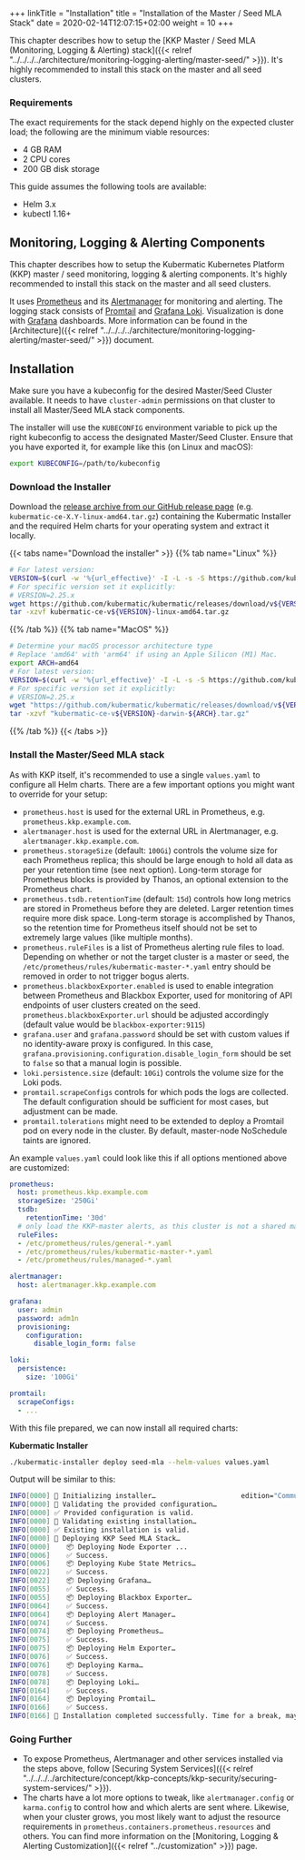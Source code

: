 +++
linkTitle = "Installation"
title = "Installation of the Master / Seed MLA Stack"
date = 2020-02-14T12:07:15+02:00
weight = 10
+++

This chapter describes how to setup the [KKP Master / Seed MLA (Monitoring, Logging & Alerting) stack]({{< relref "../../../../architecture/monitoring-logging-alerting/master-seed/" >}}). It's highly recommended to install this stack on the master and all seed clusters.

### Requirements

The exact requirements for the stack depend highly on the expected cluster load; the following are the minimum viable resources:

* 4 GB RAM
* 2 CPU cores
* 200 GB disk storage

This guide assumes the following tools are available:

* Helm 3.x
* kubectl 1.16+

## Monitoring, Logging & Alerting Components

This chapter describes how to setup the Kubermatic Kubernetes Platform (KKP) master / seed monitoring, logging & alerting components. It's highly recommended to install this
stack on the master and all seed clusters.

It uses [Prometheus](https://prometheus.io) and its [Alertmanager](https://prometheus.io/docs/alerting/alertmanager/) for monitoring and alerting. The logging stack consists of [Promtail](https://grafana.com/docs/loki/latest/send-data/promtail/) and [Grafana Loki](https://grafana.com/oss/loki/). Visualization is done with [Grafana](https://grafana.com) dashboards. More information can be found in the [Architecture]({{< relref "../../../../architecture/monitoring-logging-alerting/master-seed/" >}}) document.

## Installation

Make sure you have a kubeconfig for the desired Master/Seed Cluster available. It needs to have `cluster-admin` permissions on that cluster to install all Master/Seed MLA stack components.

The installer will use the `KUBECONFIG` environment variable to pick up the right kubeconfig to access the designated Master/Seed Cluster. Ensure that you have exported it, for example like this (on Linux and macOS):

```bash
export KUBECONFIG=/path/to/kubeconfig
```

### Download the Installer

Download the [release archive from our GitHub release page](https://github.com/kubermatic/kubermatic/releases/) (e.g. `kubermatic-ce-X.Y-linux-amd64.tar.gz`) containing the Kubermatic Installer and the required Helm charts for your operating system and extract it locally.

{{< tabs name="Download the installer" >}}
{{% tab name="Linux" %}}
```bash
# For latest version:
VERSION=$(curl -w '%{url_effective}' -I -L -s -S https://github.com/kubermatic/kubermatic/releases/latest -o /dev/null | sed -e 's|.*/v||')
# For specific version set it explicitly:
# VERSION=2.25.x
wget https://github.com/kubermatic/kubermatic/releases/download/v${VERSION}/kubermatic-ce-v${VERSION}-linux-amd64.tar.gz
tar -xzvf kubermatic-ce-v${VERSION}-linux-amd64.tar.gz
```
{{% /tab %}}
{{% tab name="MacOS" %}}
```bash
# Determine your macOS processor architecture type
# Replace 'amd64' with 'arm64' if using an Apple Silicon (M1) Mac.
export ARCH=amd64
# For latest version:
VERSION=$(curl -w '%{url_effective}' -I -L -s -S https://github.com/kubermatic/kubermatic/releases/latest -o /dev/null | sed -e 's|.*/v||')
# For specific version set it explicitly:
# VERSION=2.25.x
wget "https://github.com/kubermatic/kubermatic/releases/download/v${VERSION}/kubermatic-ce-v${VERSION}-darwin-${ARCH}.tar.gz"
tar -xzvf "kubermatic-ce-v${VERSION}-darwin-${ARCH}.tar.gz"
```
{{% /tab %}}
{{< /tabs >}}

### Install the Master/Seed MLA stack

As with KKP itself, it's recommended to use a single `values.yaml` to configure all Helm charts. There are a few important options you might want to override for your setup:

* `prometheus.host` is used for the external URL in Prometheus, e.g. `prometheus.kkp.example.com`.
* `alertmanager.host` is used for the external URL in Alertmanager, e.g. `alertmanager.kkp.example.com`.
* `prometheus.storageSize` (default: `100Gi`) controls the volume size for each Prometheus replica; this should be large enough to hold all data as per your retention time (see next option). Long-term storage for Prometheus blocks is provided by Thanos, an optional extension to the Prometheus chart.
* `prometheus.tsdb.retentionTime` (default: `15d`) controls how long metrics are stored in Prometheus before they are deleted. Larger retention times require more disk space. Long-term storage is accomplished by Thanos, so the retention time for Prometheus itself should not be set to extremely large values (like multiple months).
* `prometheus.ruleFiles` is a list of Prometheus alerting rule files to load. Depending on whether or not the target cluster is a master or seed, the `/etc/prometheus/rules/kubermatic-master-*.yaml` entry should be removed in order to not trigger bogus alerts.
* `prometheus.blackboxExporter.enabled` is used to enable integration between Prometheus and Blackbox Exporter, used for monitoring of API endpoints of user clusters created on the seed. `prometheus.blackboxExporter.url` should be adjusted accordingly (default value would be `blackbox-exporter:9115`)
* `grafana.user` and `grafana.password` should be set with custom values if no identity-aware proxy is configured. In this case, `grafana.provisioning.configuration.disable_login_form` should be set to `false` so that a manual login is possible.
* `loki.persistence.size` (default: `10Gi`) controls the volume size for the Loki pods.
* `promtail.scrapeConfigs` controls for which pods the logs are collected. The default configuration should be sufficient for most cases, but adjustment can be made.
* `promtail.tolerations` might need to be extended to deploy a Promtail pod on every node in the cluster. By default, master-node NoSchedule taints are ignored.

An example `values.yaml` could look like this if all options mentioned above are customized:

```yaml
prometheus:
  host: prometheus.kkp.example.com
  storageSize: '250Gi'
  tsdb:
    retentionTime: '30d'
  # only load the KKP-master alerts, as this cluster is not a shared master/seed
  ruleFiles:
  - /etc/prometheus/rules/general-*.yaml
  - /etc/prometheus/rules/kubermatic-master-*.yaml
  - /etc/prometheus/rules/managed-*.yaml

alertmanager:
  host: alertmanager.kkp.example.com

grafana:
  user: admin
  password: adm1n
  provisioning:
    configuration:
      disable_login_form: false

loki:
  persistence:
    size: '100Gi'

promtail:
  scrapeConfigs:
  - ...
```

With this file prepared, we can now install all required charts:

**Kubermatic Installer**

```bash
./kubermatic-installer deploy seed-mla --helm-values values.yaml
```

Output will be similar to this:
```bash
INFO[0000] 🚀 Initializing installer…                     edition="Community Edition" version=X.Y
INFO[0000] 🚦 Validating the provided configuration…     
INFO[0000] ✅ Provided configuration is valid.           
INFO[0000] 🚦 Validating existing installation…          
INFO[0000] ✅ Existing installation is valid.            
INFO[0000] 🛫 Deploying KKP Seed MLA Stack…              
INFO[0000]    📦 Deploying Node Exporter ...             
INFO[0006]    ✅ Success.                                
INFO[0006]    📦 Deploying Kube State Metrics…           
INFO[0022]    ✅ Success.                                
INFO[0022]    📦 Deploying Grafana…                      
INFO[0055]    ✅ Success.                                
INFO[0055]    📦 Deploying Blackbox Exporter…            
INFO[0064]    ✅ Success.                                
INFO[0064]    📦 Deploying Alert Manager…                
INFO[0074]    ✅ Success.                                
INFO[0074]    📦 Deploying Prometheus…                   
INFO[0075]    ✅ Success.                                
INFO[0075]    📦 Deploying Helm Exporter…                
INFO[0076]    ✅ Success.                                
INFO[0076]    📦 Deploying Karma…                        
INFO[0078]    ✅ Success.                                
INFO[0078]    📦 Deploying Loki…                         
INFO[0164]    ✅ Success.                                
INFO[0164]    📦 Deploying Promtail…                     
INFO[0166]    ✅ Success.                                
INFO[0166] 🛬 Installation completed successfully. Time for a break, maybe? ☺ 
```

### Going Further

- To expose Prometheus, Alertmanager and other services installed via the steps above, follow [Securing System Services]({{< relref "../../../../architecture/concept/kkp-concepts/kkp-security/securing-system-services/" >}}).
- The charts have a lot more options to tweak, like `alertmanager.config` or `karma.config` to control how and which alerts are sent where. Likewise, when your cluster grows, you most likely want to adjust the resource requirements in `prometheus.containers.prometheus.resources` and others. You can find more information on the [Monitoring, Logging & Alerting Customization]({{< relref "../customization" >}}) page.

